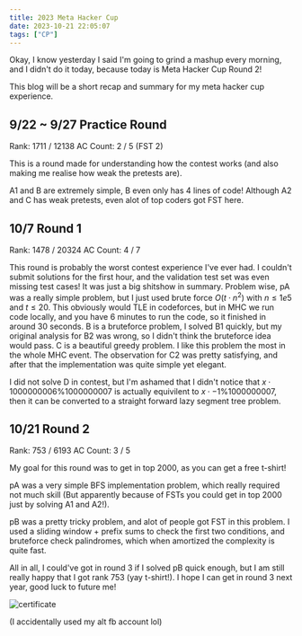 ```yaml
---
title: 2023 Meta Hacker Cup
date: 2023-10-21 22:05:07
tags: ["CP"]
---
```


Okay, I know yesterday I said I'm going to grind a mashup every morning, and I didn't do it today, because today is Meta Hacker Cup Round 2!

This blog will be a short recap and summary for my meta hacker cup experience.

## 9/22 ~ 9/27 Practice Round

Rank: 1711 / 12138
AC Count: 2 / 5 (FST 2)

This is a round made for understanding how the contest works (and also making me realise how weak the pretests are).

A1 and B are extremely simple, B even only has 4 lines of code! Although A2 and C has weak pretests, even alot of top coders got FST here.

## 10/7 Round 1

Rank: 1478 / 20324
AC Count: 4 / 7

This round is probably the worst contest experience I've ever had. I couldn't submit solutions for the first hour, and the validation test set was even missing test cases! It was just a big shitshow in summary.
Problem wise, pA was a really simple problem, but I just used brute force $O(t \cdot n^2)$ with $n \leq 1e5$ and $t \leq 20$. This obviously would TLE in codeforces, but in MHC we run code locally, and you have 6 minutes to run the code, so it finished in around 30 seconds.
B is a bruteforce problem, I solved B1 quickly, but my original analysis for B2 was wrong, so I didn't think the bruteforce idea would pass.
C is a beautiful greedy problem. I like this problem the most in the whole MHC event. The observation for C2 was pretty satisfying, and after that the implementation was quite simple yet elegant.

I did not solve D in contest, but I'm ashamed that I didn't notice that $x \cdot 1000000006 \% 1000000007$ is actually equivilent to $x \cdot -1 \% 1000000007$, then it can be converted to a straight forward lazy segment tree problem.

## 10/21 Round 2

Rank: 753 / 6193
AC Count: 3 / 5

My goal for this round was to get in top $2000$, as you can get a free t-shirt!

pA was a very simple BFS implementation problem, which really required not much skill (But apparently because of FSTs you could get in top $2000$ just by solving A1 and A2!).

pB was a pretty tricky problem, and alot of people got FST in this problem. I used a sliding window + prefix sums to check the first two conditions, and bruteforce check palindromes, which when amortized the complexity is quite fast.

All in all, I could've got in round 3 if I solved pB quick enough, but I am still really happy that I got rank 753 (yay t-shirt!). I hope I can get in round 3 next year, good luck to future me!

![certificate](image-6.png)

(I accidentally used my alt fb account lol)
